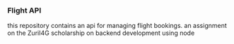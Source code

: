 ### Flight API
this repository contains an api for managing flight bookings.
an assignment on the ZuriI4G scholarship on backend development using node